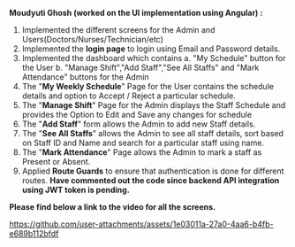 **Moudyuti Ghosh (worked on the UI implementation using Angular) :**
1. Implemented the different screens for the Admin and Users(Doctors/Nurses/Technician/etc)
2. Implemented the **login page** to login using Email and Password details.
3. Implemented the dashboard which contains
       a. "My Schedule" button for the User
       b. "Manage Shift","Add Staff","See All Staffs" and "Mark Attendance" buttons for the Admin
4. The "**My Weekly Schedule**" Page for the User contains the schedule details and option to Accept / Reject a particular schedule.
5. The "**Manage Shift**" Page for the Admin displays the Staff Schedule and provides the Option to Edit and Save any changes for schedule
6. The "**Add Staff**" form allows the Admin to add new Staff details.
7. The "**See All Staffs**" allows the Admin to see all staff details, sort based on Staff ID and Name and search for a particular staff using name.
8. The "**Mark Attendance**" Page allows the Admin to mark a staff as Present or Absent.
9. Applied **Route Guards** to ensure that authentication is done for different routes. **Have commented out the code since backend API integration using JWT token is pending.**

**Please find below a link to the video for all the screens.**

https://github.com/user-attachments/assets/1e03011a-27a0-4aa6-b4fb-e689b112bfdf

